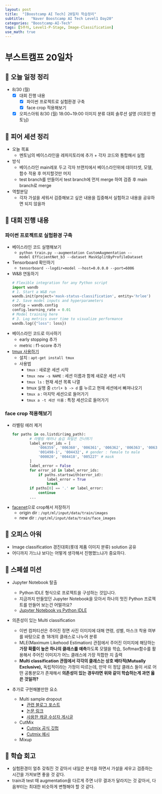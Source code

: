 ```yaml
---
layout: post
title:  "[Boostcamp AI Tech] 20일차 학습정리"
subtitle:   "Naver Boostcamp AI Tech Level1 Day20"
categories: "Boostcamp-AI-Tech"
tags: [5주차, Level1-P-Stage, Image-Classification]
use_math: true
---
```


# 부스트캠프 20일차

## 📝 오늘 일정 정리

* 8/30 (월)
  - [x] 대회 진행 내용
    - [x] 파이썬 프로젝트로 실험환경 구축
    - [x] face crop 적용해보기
  - [x] 오피스아워 8/30 (월) 18:00~19:00 이미지 분류 대회 솔루션 설명 (이호민 멘토님)

## 🌱 피어 세션 정리

* 오늘 목표
  * 멘토님의 베이스라인을 레파지토리에 추가 + 각자 코드와 통합해서 실험
* 방식
  * 베이스라인 main레포 두고 각자 브랜치에서 베이스라인위에 데이터셋, 모델, 함수 적용 후 머지할것만 머지
  * test branch를 만들어서 test branch에 먼저 merge 하여 검증 후 main branch로 merge
* 역할분담
  * 각자 가설을 세워서 검증해보고 싶은 내용을 집중해서 실험하고 내용을 공유하면 되지 않을까

## 🚩 대회 진행 내용

### 파이썬 프로젝트로 실험환경 구축

* 베이스라인 코드 실행해보기
  * `python train.py --augmentation CustomAugmentation --model EfficientNet_b3 --dataset MaskSplitByProfileDataset`
* Tensorboard 확인하기
  * `tensorboard --logdir=model --host=0.0.0.0 --port=6006`
* W&B 연동하기
  ```python
  # Flexible integration for any Python script
  import wandb
  # 1. Start a W&B run
  wandb.init(project='mask-status-classification', entity='hrlee')
  # 2. Save model inputs and hyperparameters
  config = wandb.config
  config.learning_rate = 0.01
  # Model training here
  # 3. Log metrics over time to visualize performance
  wandb.log({"loss": loss})
  ```
* 베이스라인 코드로 이사하기
  * early stopping 추가
  * metric : f1-score 추가
* [tmux 사용하기](https://velog.io/@piopiop/Linux-tmux%EB%A5%BC-%EC%82%AC%EC%9A%A9%ED%95%B4%EB%B3%B4%EC%9E%90)
  * 설치 : `apt-get install tmux`
  * 사용법
    * `tmux` : 새로운 세션 시작
    * `tmux new -s NAME` : 세션 이름과 함께 새로운 세션 시직
    * `tmux ls` : 현재 세션 목록 나열
    * tmux 실행 중 `ctrl+ b -> d` 를 누르고 현재 세션에서 빠져나오기
    * `tmux a` : 마지막 세션으로 들어가기
    * `tmux a -t 세션 이름` : 특정 세션으로 들어가기

### face crop 적용해보기

* 라벨링 에러 제거
  ```python
  for paths in os.listdir(img_path):
          # 라벨링 에러나 숨김 파일은 건너뛰기
          label_error_ids = [
              '006359', '006360', '006361', '006362', '006363', '006364', # gender : male to female
              '001498-1', '004432', # gender : female to male
              '000020', '004418', '005227' # mask
          ]
          label_error = False
          for error_id in label_error_ids:
              if paths.startswith(error_id):
                  label_error = True
                  break
          if paths[0] == '.' or label_error:
              continue
          ...
  ```
* [facenet](https://github.com/timesler/facenet-pytorch)으로 crop해서 저장하기
  * origin dir : `/opt/ml/input/data/train/images`
  * new dir : `/opt/ml/input/data/train/face_images`

## 💎 오피스 아워

* Image classification 경진대회(롯데 제품 이미지 분류) solution 공유
* 어디까지 가느냐 보다는 어떻게 생각해서 진행했느냐가 중요하다.

## 🔎 스페셜 미션

* Jupyter Notebook 탈출
  * Python IDLE 형식으로 프로젝트을 구성하는 것입니다.
  * 지금까지 만들었던 Jupyter Notebook을 모아서 하나의 멋진 Python 프로젝트를 만들어 보는건 어떨까요?
  * [Jupyter Notebook vs Python IDLE](https://www.geeksforgeeks.org/jupyter-notebook-vs-python-idle/)

* 의존성이 있는 Multi classification
  * 이번 컴퍼티션은 주어진 정면 사진 이미지에 대해 연령, 성별, 마스크 착용 여부를 바탕으로 총 18개의 클래스로 나누어 분류
  * MLE(Maximum Likehood Estimation) 관점에서 주어진 이미지에 해당하는 **가장 확률이 높은 하나의 클래스를 예측**하도록 모델을 학습, Softmax함수를 활용해서 주어진 이미지가 어느 클래스에 가장 적합한 지 출력
  * **Multi classification 관점에서 각각의 클래스는 상호 배타적(Mutually Exclusive),** 독립적이라는 가정이 따르는데, 만약 이 정답 클래스 들이 서로 어떤 공통분모가 존재해서 **의존성이 있는 경우라면 위와 같이 학습하는게 과연 옳은 것일까?**

* 추가로 구현해볼만한 요소
  * Multi sample dropout
    * [관련 블로그 포스트](https://towardsdatascience.com/multi-sample-dropout-in-keras-ea8b8a9bfd83)
    * [논문 링크](https://arxiv.org/abs/1905.09788)
    * [사용한 캐글 수상자 게시글](https://www.kaggle.com/c/jigsaw-unintended-bias-in-toxicity-classification/discussion/100961)
  * CutMix
    * [Cutmix 공식 깃헙](https://github.com/clovaai/CutMix-PyTorch)
    * [Cutmix 예시](https://www.kaggle.com/debanga/cutmix-in-python)
  * Mixup

## 🚀 학습 회고

* 실험환경이 얼추 갖춰진 것 같아서 내일은 분석을 하면서 가설을 세우고 검증하는 시간을 가져보면 좋을 것 같다.
* train과 test 때 augmentation을 다르게 주면 너무 결과가 달라지는 것 같아서, 다음부터는 최대한 비슷하게 변형해야 할 것 같다.

